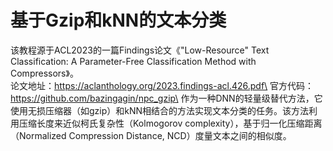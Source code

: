 # 基于Gzip和kNN的文本分类
该教程源于ACL2023的一篇Findings论文《"Low-Resource" Text Classification: A Parameter-Free Classification Method with Compressors》。\
论文地址：https://aclanthology.org/2023.findings-acl.426.pdf\
官方代码：https://github.com/bazingagin/npc_gzip\
作为一种DNN的轻量级替代方法，它使用无损压缩器（如gzip）和kNN相结合的方法实现文本分类的任务。该方法利用压缩长度来近似柯氏复杂性（Kolmogorov complexity），基于归一化压缩距离（Normalized Compression Distance, NCD）度量文本之间的相似度。
